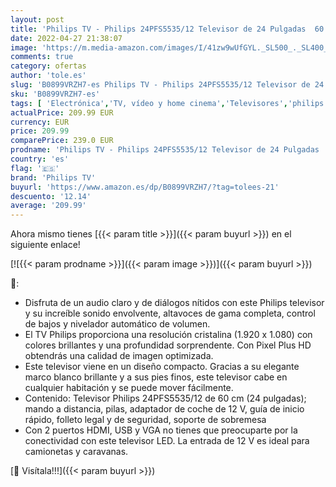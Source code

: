 ```yaml
---
layout: post
title: 'Philips TV - Philips 24PFS5535/12 Televisor de 24 Pulgadas  60 cm  TV LED  Full HD  Pixel Plus HD  Entrada de 12 V  HMDI  VGA  USB   Color Blanco  Modelo 2020/2021 '
date: 2022-04-27 21:38:07
image: 'https://m.media-amazon.com/images/I/41zw9wUfGYL._SL500_._SL400_.jpg'
comments: true
category: ofertas
author: 'tole.es'
slug: 'B0899VRZH7-es Philips TV - Philips 24PFS5535/12 Televisor de 24 Pulgadas...'
sku: 'B0899VRZH7-es'
tags: [ 'Electrónica','TV, vídeo y home cinema','Televisores','philips tv','televisor','🇪🇸', ]
actualPrice: 209.99 EUR
currency: EUR
price: 209.99
comparePrice: 239.0 EUR
prodname: 'Philips TV - Philips 24PFS5535/12 Televisor de 24 Pulgadas  60 cm  TV LED  Full HD  Pixel Plus HD  Entrada de 12 V  HMDI  VGA  USB   Color Blanco  Modelo 2020/2021 '
country: 'es'
flag: '🇪🇸'
brand: 'Philips TV'
buyurl: 'https://www.amazon.es/dp/B0899VRZH7/?tag=tolees-21'
descuento: '12.14'
average: '209.99'
---
```


Ahora mismo tienes [{{< param title >}}]({{< param buyurl >}}) en el siguiente enlace!

[![{{< param prodname >}}]({{< param image >}})]({{< param buyurl >}})

🔎:

- Disfruta de un audio claro y de diálogos nítidos con este Philips televisor y su increíble sonido envolvente, altavoces de gama completa, control de bajos y nivelador automático de volumen.
- El TV Philips proporciona una resolución cristalina (1.920 x 1.080) con colores brillantes y una profundidad sorprendente. Con Pixel Plus HD obtendrás una calidad de imagen optimizada.
- Este televisor viene en un diseño compacto. Gracias a su elegante marco blanco brillante y a sus pies finos, este televisor cabe en cualquier habitación y se puede mover fácilmente.
- Contenido: Televisor Philips 24PFS5535/12 de 60 cm (24 pulgadas); mando a distancia, pilas, adaptador de coche de 12 V, guía de inicio rápido, folleto legal y de seguridad, soporte de sobremesa
- Con 2 puertos HDMI, USB y VGA no tienes que preocuparte por la conectividad con este televisor LED. La entrada de 12 V es ideal para camionetas y caravanas.

[🛒 Visítala!!!]({{< param buyurl >}})
